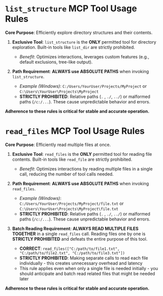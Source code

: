 # `list_structure` MCP Tool Usage Rules

**Core Purpose**: Efficiently explore directory structures and their contents.

1.  **Exclusive Tool**: `list_structure` is the **ONLY** permitted tool for directory exploration. Built-in tools like `list_dir` are strictly prohibited.
    *   *Benefit*: Optimizes interactions, leverages custom features (e.g., default exclusions, tree-like output).

2.  **Path Requirement**: **ALWAYS use ABSOLUTE PATHS** when invoking `list_structure`.
    *   *Example (Windows)*: `C:/Users/YourUser/Projects/MyProject` or `C:\Users\YourUser\Projects\MyProject`
    *   **STRICTLY PROHIBITED**: Relative paths (`.` , `./`, `../`) or malformed paths (`/c:/...`). These cause unpredictable behavior and errors.

**Adherence to these rules is critical for stable and accurate operation.**

# `read_files` MCP Tool Usage Rules

**Core Purpose**: Efficiently read multiple files at once.

1.  **Exclusive Tool**: `read_files` is the **ONLY** permitted tool for reading file contents. Built-in tools like `read_file` are strictly prohibited.
    *   *Benefit*: Optimizes interactions by reading multiple files in a single call, reducing the number of tool calls needed.

2.  **Path Requirement**: **ALWAYS use ABSOLUTE PATHS** when invoking `read_files`.
    *   *Example (Windows)*: `C:/Users/YourUser/Projects/MyProject/file.txt` or `C:\Users\YourUser\Projects\MyProject\file.txt`
    *   **STRICTLY PROHIBITED**: Relative paths (`.` , `./`, `../`) or malformed paths (`/c:/...`). These cause unpredictable behavior and errors.

3.  **Batch Reading Requirement**: **ALWAYS READ MULTIPLE FILES TOGETHER** in a single `read_files` call. Reading files one by one is **STRICTLY PROHIBITED** and defeats the entire purpose of this tool.
    *   **CORRECT**: `read_files(["C:/path/to/file1.txt", "C:/path/to/file2.txt", "C:/path/to/file3.txt"])`
    *   **STRICTLY PROHIBITED**: Making separate calls to read each file individually - this creates unnecessary overhead and latency
    *   This rule applies even when only a single file is needed initially - you should anticipate and batch read related files that might be needed later

**Adherence to these rules is critical for stable and accurate operation.** 